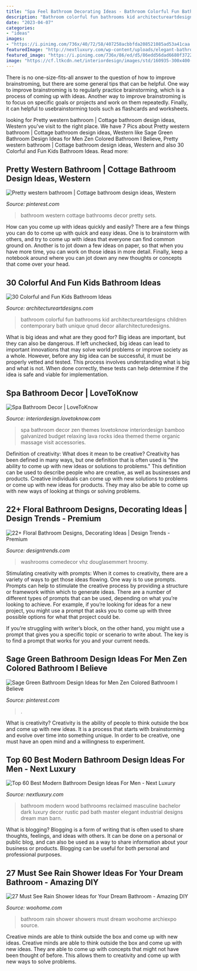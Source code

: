 ```yaml
---
title: "Spa Feel Bathroom Decorating Ideas - Bathroom Colorful Fun Bathrooms Kid Architectureartdesigns Children Contemporary Bath Unique Qnud Decor Allarchitecturedesigns"
description: "Bathroom colorful fun bathrooms kid architectureartdesigns children contemporary bath unique qnud decor allarchitecturedesigns"
date: "2023-04-07"
categories:
- "ideas"
images:
- "https://i.pinimg.com/736x/40/72/58/407258acbbfda208521085ad53a41caa.jpg"
featuredImage: "http://nextluxury.com/wp-content/uploads/elegant-bathroom-ideas.jpg"
featured_image: "https://i.pinimg.com/736x/86/ed/d5/86edd56dad6680f3722559ba3ebe441b.jpg"
image: "https://cf.ltkcdn.net/interiordesign/images/std/160935-300x400-spaobjects.jpg"
---
```



There is no one-size-fits-all answer to the question of how to improve brainstroming, but there are some general tips that can be helpful. One way to improve brainstroming is to regularly practice brainstorming, which is a process of coming up with ideas. Another way to improve brainstroming is to focus on specific goals or projects and work on them repeatedly. Finally, it can helpful to usebrainstorming tools such as flashcards and worksheets.

	

		
looking for Pretty western bathroom | Cottage bathroom design ideas, Western you've visit to the right place. We have 7 Pics about Pretty western bathroom | Cottage bathroom design ideas, Western like Sage Green Bathroom Design Ideas for Men Zen Colored Bathroom I Believe, Pretty western bathroom | Cottage bathroom design ideas, Western and also 30 Colorful and Fun Kids Bathroom Ideas. Read more:
		
    
## Pretty Western Bathroom | Cottage Bathroom Design Ideas, Western

<img loading=lazy src="https://i.pinimg.com/736x/86/ed/d5/86edd56dad6680f3722559ba3ebe441b.jpg" onerror="this.onerror=null;this.src='https://tse1.mm.bing.net/th?id=OIP.lPT4GFNNmhFH3Zdi7NfRzgHaJ8&amp;pid=15.1';" alt="Pretty western bathroom | Cottage bathroom design ideas, Western">

_Source: pinterest.com_

>bathroom western cottage bathrooms decor pretty sets. 

	

How can you come up with ideas quickly and easily?
There are a few things you can do to come up with quick and easy ideas. One is to brainstorm with others, and try to come up with ideas that everyone can find common ground on. Another is to jot down a few ideas on paper, so that when you have more time, you can work on those ideas in more detail. Finally, keep a notebook around where you can jot down any new thoughts or concepts that come over your head.

    
## 30 Colorful And Fun Kids Bathroom Ideas

<img loading=lazy src="https://www.architectureartdesigns.com/wp-content/uploads/2013/07/222-630x526.jpg" onerror="this.onerror=null;this.src='https://tse3.mm.bing.net/th?id=OIP.xn0beQW7UowD0Tx6IQz7uwHaGL&amp;pid=15.1';" alt="30 Colorful and Fun Kids Bathroom Ideas">

_Source: architectureartdesigns.com_

>bathroom colorful fun bathrooms kid architectureartdesigns children contemporary bath unique qnud decor allarchitecturedesigns. 

	

What is big ideas and what are they good for?
Big ideas are important, but they can also be dangerous. If left unchecked, big ideas can lead to important innovations that may solve world problems or improve society as a whole. However, before any big idea can be successful, it must be properly vetted and tested. This process involves understanding what is big and what is not. When done correctly, these tests can help determine if the idea is safe and viable for implementation.

    
## Spa Bathroom Decor | LoveToKnow

<img loading=lazy src="https://cf.ltkcdn.net/interiordesign/images/std/160935-300x400-spaobjects.jpg" onerror="this.onerror=null;this.src='https://tse2.mm.bing.net/th?id=OIP._zROwXYibUmgYmc3tdJ_0gAAAA&amp;pid=15.1';" alt="Spa Bathroom Decor | LoveToKnow">

_Source: interiordesign.lovetoknow.com_

>spa bathroom decor zen themes lovetoknow interiordesign bamboo galvanized budget relaxing lava rocks idea themed theme organic massage visit accessories. 

	

Definition of creativity: What does it mean to be creative?
Creativity has been defined in many ways, but one definition that is often used is "the ability to come up with new ideas or solutions to problems." This definition can be used to describe people who are creative, as well as businesses and products. Creative individuals can come up with new solutions to problems or come up with new ideas for products. They may also be able to come up with new ways of looking at things or solving problems.

    
## 22+ Floral Bathroom Designs, Decorating Ideas | Design Trends - Premium

<img loading=lazy src="https://images.designtrends.com/wp-content/uploads/2016/03/30103446/Rustic-Bathroom-Wall-Decor-Ideas.jpg" onerror="this.onerror=null;this.src='https://tse4.mm.bing.net/th?id=OIP.VVsAOnotCFZJE-9OI-Q-MAHaKk&amp;pid=15.1';" alt="22+ Floral Bathroom Designs, Decorating Ideas | Design Trends - Premium">

_Source: designtrends.com_

>washrooms comedecor vhz douglasemmert hroomy. 

	

Stimulating creativity with prompts:
When it comes to creativity, there are a variety of ways to get those ideas flowing. One way is to use prompts. Prompts can help to stimulate the creative process by providing a structure or framework within which to generate ideas.
There are a number of different types of prompts that can be used, depending on what you’re looking to achieve. For example, if you’re looking for ideas for a new project, you might use a prompt that asks you to come up with three possible options for what that project could be.

If you’re struggling with writer’s block, on the other hand, you might use a prompt that gives you a specific topic or scenario to write about. The key is to find a prompt that works for you and your current needs.

    
## Sage Green Bathroom Design Ideas For Men Zen Colored Bathroom I Believe

<img loading=lazy src="https://i.pinimg.com/736x/40/72/58/407258acbbfda208521085ad53a41caa.jpg" onerror="this.onerror=null;this.src='https://tse1.mm.bing.net/th?id=OIP.DOwmkqeuM9Zuxeamh6a-hAHaLH&amp;pid=15.1';" alt="Sage Green Bathroom Design Ideas for Men Zen Colored Bathroom I Believe">

_Source: pinterest.com_

>. 

	

What is creativity?
Creativity is the ability of people to think outside the box and come up with new ideas. It is a process that starts with brainstorming and evolve over time into something unique. In order to be creative, one must have an open mind and a willingness to experiment.

    
## Top 60 Best Modern Bathroom Design Ideas For Men - Next Luxury

<img loading=lazy src="http://nextluxury.com/wp-content/uploads/elegant-bathroom-ideas.jpg" onerror="this.onerror=null;this.src='https://tse1.mm.bing.net/th?id=OIP.OXq7xVe-RNHJlY9u_ESlaQAAAA&amp;pid=15.1';" alt="Top 60 Best Modern Bathroom Design Ideas For Men - Next Luxury">

_Source: nextluxury.com_

>bathroom modern wood bathrooms reclaimed masculine bachelor dark luxury decor rustic pad bath master elegant industrial designs dream man barn. 

	

What is blogging?
Blogging is a form of writing that is often used to share thoughts, feelings, and ideas with others. It can be done on a personal or public blog, and can also be used as a way to share information about your business or products. Blogging can be useful for both personal and professional purposes.

    
## 27 Must See Rain Shower Ideas For Your Dream Bathroom - Amazing DIY

<img loading=lazy src="https://www.woohome.com/wp-content/uploads/2015/03/Rain-Showers-Bathroom-ideas-woohome-18.jpg" onerror="this.onerror=null;this.src='https://tse1.mm.bing.net/th?id=OIP.gP9JFqnD8rUcIp8Y_mQcJwHaKB&amp;pid=15.1';" alt="27 Must See Rain Shower Ideas for Your Dream Bathroom - Amazing DIY">

_Source: woohome.com_

>bathroom rain shower showers must dream woohome archiexpo source. 

	

Creative minds are able to think outside the box and come up with new ideas.
Creative minds are able to think outside the box and come up with new ideas. They are able to come up with concepts that might not have been thought of before. This allows them to creativity and come up with new ways to solve problems.


